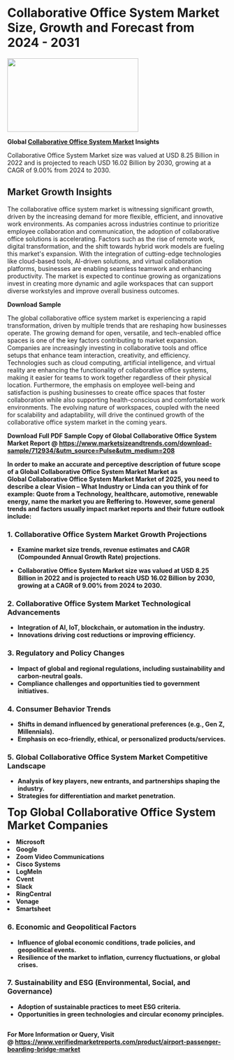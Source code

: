 <H1>Collaborative Office System Market Size, Growth and Forecast from 2024 - 2031</H1><img class="aligncenter size-medium wp-image-584254" src="https://thirdeyenews.in/wp-content/uploads/2024/09/Global-Market-Research-300x168.jpeg" alt="" width="300" height="168" /><p><strong>Global&nbsp;<a href="https://www.marketsizeandtrends.com/download-sample/712934/&amp;utm_source=Pulse&amp;utm_medium=208">Collaborative Office System Market</a> Insights</strong></p><p>Collaborative Office System Market size was valued at USD 8.25 Billion in 2022 and is projected to reach USD 16.02 Billion by 2030, growing at a CAGR of 9.00% from 2024 to 2030.</p><p><h2>Market Growth Insights</h2> <p>The collaborative office system market is witnessing significant growth, driven by the increasing demand for more flexible, efficient, and innovative work environments. As companies across industries continue to prioritize employee collaboration and communication, the adoption of collaborative office solutions is accelerating. Factors such as the rise of remote work, digital transformation, and the shift towards hybrid work models are fueling this market's expansion. With the integration of cutting-edge technologies like cloud-based tools, AI-driven solutions, and virtual collaboration platforms, businesses are enabling seamless teamwork and enhancing productivity. The market is expected to continue growing as organizations invest in creating more dynamic and agile workspaces that can support diverse workstyles and improve overall business outcomes.</p> <p><strong>Download Sample</strong></p> <p>The global collaborative office system market is experiencing a rapid transformation, driven by multiple trends that are reshaping how businesses operate. The growing demand for open, versatile, and tech-enabled office spaces is one of the key factors contributing to market expansion. Companies are increasingly investing in collaborative tools and office setups that enhance team interaction, creativity, and efficiency. Technologies such as cloud computing, artificial intelligence, and virtual reality are enhancing the functionality of collaborative office systems, making it easier for teams to work together regardless of their physical location. Furthermore, the emphasis on employee well-being and satisfaction is pushing businesses to create office spaces that foster collaboration while also supporting health-conscious and comfortable work environments. The evolving nature of workspaces, coupled with the need for scalability and adaptability, will drive the continued growth of the collaborative office system market in the coming years.</p> <p><strong></p><p><span class=""><strong>Download Full PDF Sample Copy of Global Collaborative Office System Market Report</strong> @ <a href="https://www.marketsizeandtrends.com/download-sample/712934/&amp;utm_source=Pulse&amp;utm_medium=208" target="_blank">https://www.marketsizeandtrends.com/download-sample/712934/&amp;utm_source=Pulse&amp;utm_medium=208</a></span></p><p>In order to make an accurate and perceptive description of future scope of a Global&nbsp;Collaborative Office System Market Market as Global&nbsp;Collaborative Office System Market Market of 2025, you need to describe a clear Vision &ndash; What Industry or Linda can you think of for example: Quote from a Technology, healthcare, automotive, renewable energy, name the market you are Reffering to. However, some general trends and factors usually impact market reports and their future outlook include:</p><h3>1.&nbsp;<strong>Collaborative Office System Market Growth Projections</strong></h3><ul><li>Examine market size trends, revenue estimates and CAGR (Compounded Annual Growth Rate) projections.</li><li><p>Collaborative Office System Market size was valued at USD 8.25 Billion in 2022 and is projected to reach USD 16.02 Billion by 2030, growing at a CAGR of 9.00% from 2024 to 2030.</p></li></ul><h3>2.&nbsp;<strong>Collaborative Office System Market Technological Advancements</strong></h3><ul><li>Integration of AI, IoT, blockchain, or automation in the industry.</li><li>Innovations driving cost reductions or improving efficiency.</li></ul><h3>3.&nbsp;<strong>Regulatory and Policy Changes</strong></h3><ul><li>Impact of global and regional regulations, including sustainability and carbon-neutral goals.</li><li>Compliance challenges and opportunities tied to government initiatives.</li></ul><h3>4.&nbsp;<strong>Consumer Behavior Trends</strong></h3><ul><li>Shifts in demand influenced by generational preferences (e.g., Gen Z, Millennials).</li><li>Emphasis on eco-friendly, ethical, or personalized products/services.</li></ul><h3>5.&nbsp;<strong>Global Collaborative Office System Market Competitive Landscape</strong></h3><ul><li>Analysis of key players, new entrants, and partnerships shaping the industry.</li><li>Strategies for differentiation and market penetration.</li></ul><p data-pm-slice="1 1 []"><span style="color: inherit; font-family: inherit; font-size: 25px;">Top Global Collaborative Office System Market Companies</span></p><div class="" data-test-id=""><p><li>Microsoft</li><li> Google</li><li> Zoom Video Communications</li><li> Cisco Systems</li><li> LogMeIn</li><li> Cvent</li><li> Slack</li><li> RingCentral</li><li> Vonage</li><li> Smartsheet</li></p></div><h3>6.&nbsp;<strong>Economic and Geopolitical Factors</strong></h3><ul><li>Influence of global economic conditions, trade policies, and geopolitical events.</li><li>Resilience of the market to inflation, currency fluctuations, or global crises.</li></ul><h3>7.&nbsp;<strong>Sustainability and ESG (Environmental, Social, and Governance)</strong></h3><ul><li>Adoption of sustainable practices to meet ESG criteria.</li><li>Opportunities in green technologies and circular economy principles.</li></ul><h2><strong style="font-size: 14px;">For More Information or Query, Visit @&nbsp;</strong><a style="background-color: #ffffff; font-size: 14px;" href="https://www.marketsizeandtrends.com/report/collaborative-office-system-market/" target="_blank">https://www.verifiedmarketreports.com/product/airport-passenger-boarding-bridge-market</a></h2>
